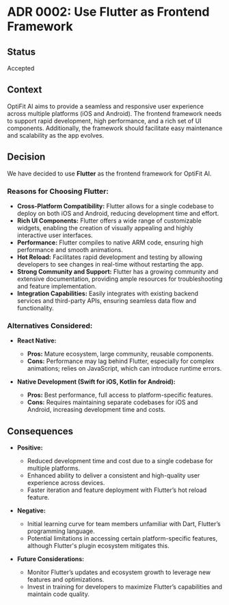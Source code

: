 # ADR 0002: Use Flutter as Frontend Framework

## Status
Accepted

## Context
OptiFit AI aims to provide a seamless and responsive user experience across multiple platforms (iOS and Android). The frontend framework needs to support rapid development, high performance, and a rich set of UI components. Additionally, the framework should facilitate easy maintenance and scalability as the app evolves.

## Decision
We have decided to use **Flutter** as the frontend framework for OptiFit AI.

### Reasons for Choosing Flutter:
- **Cross-Platform Compatibility:** Flutter allows for a single codebase to deploy on both iOS and Android, reducing development time and effort.
- **Rich UI Components:** Flutter offers a wide range of customizable widgets, enabling the creation of visually appealing and highly interactive user interfaces.
- **Performance:** Flutter compiles to native ARM code, ensuring high performance and smooth animations.
- **Hot Reload:** Facilitates rapid development and testing by allowing developers to see changes in real-time without restarting the app.
- **Strong Community and Support:** Flutter has a growing community and extensive documentation, providing ample resources for troubleshooting and feature implementation.
- **Integration Capabilities:** Easily integrates with existing backend services and third-party APIs, ensuring seamless data flow and functionality.

### Alternatives Considered:
- **React Native:**
  - **Pros:** Mature ecosystem, large community, reusable components.
  - **Cons:** Performance may lag behind Flutter, especially for complex animations; relies on JavaScript, which can introduce runtime errors.
  
- **Native Development (Swift for iOS, Kotlin for Android):**
  - **Pros:** Best performance, full access to platform-specific features.
  - **Cons:** Requires maintaining separate codebases for iOS and Android, increasing development time and costs.

## Consequences
- **Positive:**
  - Reduced development time and cost due to a single codebase for multiple platforms.
  - Enhanced ability to deliver a consistent and high-quality user experience across devices.
  - Faster iteration and feature deployment with Flutter’s hot reload feature.
  
- **Negative:**
  - Initial learning curve for team members unfamiliar with Dart, Flutter’s programming language.
  - Potential limitations in accessing certain platform-specific features, although Flutter's plugin ecosystem mitigates this.
  
- **Future Considerations:**
  - Monitor Flutter’s updates and ecosystem growth to leverage new features and optimizations.
  - Invest in training for developers to maximize Flutter’s capabilities and maintain code quality.

